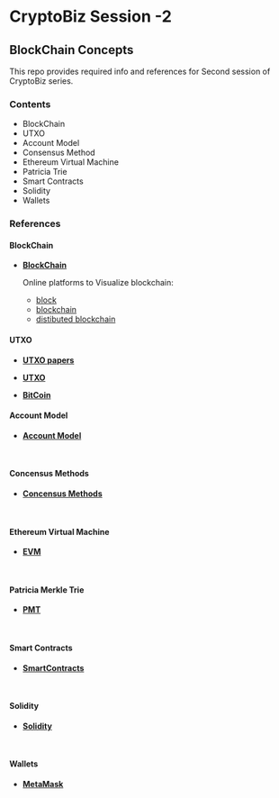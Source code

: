 # CryptoBiz Session -2 
## BlockChain Concepts

This repo provides required info and references for Second session of CryptoBiz series.

### **Contents**
- BlockChain
- UTXO
- Account Model
- Consensus Method
- Ethereum Virtual Machine
- Patricia Trie
- Smart Contracts
- Solidity
- Wallets

### **References**

#### BlockChain
- [**BlockChain**](https://en.wikipedia.org/wiki/Blockchain)

    Online platforms to Visualize blockchain: 
    - [block](https://101blockchain.net/blockchain/block)
    - [blockchain](https://101blockchain.net/blockchain/chain) 
    - [distibuted blockchain](https://101blockchain.net/blockchain/distchain)
  
#### UTXO

  - [**UTXO papers**](https://iohk.io/en/research/library/papers/the-extended-utxo-model/)
  
  - [**UTXO**](https://www.investopedia.com/terms/u/utxo.asp)
  -  [**BitCoin**](https://bitcoin.org/bitcoin.pdf)
  
#### Account Model
 - [**Account Model**](https://info.etherscan.com/understanding-ethereum-accounts/)
<br>

#### Concensus Methods
  - [**Concensus Methods**](https://ethereum.org/en/developers/docs/consensus-mechanisms/)
<br>
  
#### Ethereum Virtual Machine

  - [**EVM**](https://ethereum.org/en/developers/docs/evm/)
<br>

#### Patricia Merkle Trie

  - [**PMT**](https://ethereum.org/en/developers/docs/data-structures-and-encoding/patricia-merkle-trie)
<br>



#### Smart Contracts

  - [**SmartContracts**](https://ethereum.org/en/developers/docs/smart-contracts/)
<br>

#### Solidity

  - [**Solidity**](https://soliditylang.org/)
<br>

#### Wallets

  - [**MetaMask**](https://metamask.io/)

<br>

